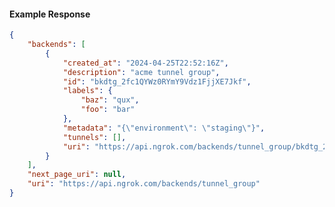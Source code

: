 <!-- Code generated for API Clients. DO NOT EDIT. -->

#### Example Response

```json
{
	"backends": [
		{
			"created_at": "2024-04-25T22:52:16Z",
			"description": "acme tunnel group",
			"id": "bkdtg_2fc1QYWz0RYmY9Vdz1FjjXE7Jkf",
			"labels": {
				"baz": "qux",
				"foo": "bar"
			},
			"metadata": "{\"environment\": \"staging\"}",
			"tunnels": [],
			"uri": "https://api.ngrok.com/backends/tunnel_group/bkdtg_2fc1QYWz0RYmY9Vdz1FjjXE7Jkf"
		}
	],
	"next_page_uri": null,
	"uri": "https://api.ngrok.com/backends/tunnel_group"
}
```
